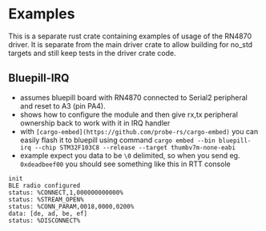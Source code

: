 # Examples

This is a separate rust crate containing examples of usage of the RN4870
driver. It is separate from the main driver crate to allow building for no_std
targets and still keep tests in the driver crate code.


## Bluepill-IRQ

- assumes bluepill board with RN4870 connected to Serial2 peripheral and reset to A3 (pin PA4).
- shows how to configure the module and then give rx,tx peripheral ownership back to work with it in IRQ handler
- with `[cargo-embed](https://github.com/probe-rs/cargo-embed)` you can easily flash it to bluepill using command
  `cargo embed --bin bluepill-irq --chip STM32F103C8 --release --target thumbv7m-none-eabi`
- example expect you data to be `\0` delimited, so when you send eg. `0xdeadbeef00` you should see something like this in RTT console

```
init
BLE radio configured
status: %CONNECT,1,000000000000%
status: %STREAM_OPEN%
status: %CONN_PARAM,0018,0000,0200%
data: [de, ad, be, ef]
status: %DISCONNECT%
```
